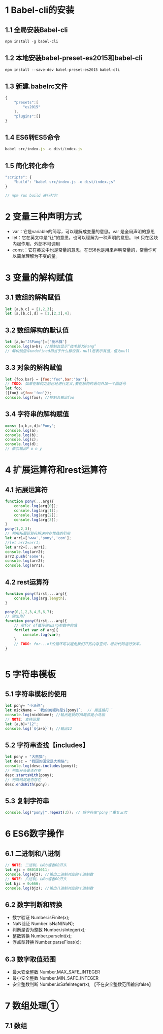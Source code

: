 # 1 Babel-cli的安装
## 1.1 全局安装Babel-cli
```js
npm install -g babel-cli
```

## 1.2 本地安装babel-preset-es2015和babel-cli
```js
npm install --save-dev babel-preset-es2015 babel-cli
```

## 1.3 新建.babelrc文件
```js
{
    "presets":[
        "es2015"
    ],
    "plugins":[]
}
```
## 1.4 ES6转ES5命令
```js
babel src/index.js -o dist/index.js
```

## 1.5 简化转化命令
```js
"scripts": {
    "build": "babel src/index.js -o dist/index.js"
}

// npm run build 进行打包
```

# 2 变量三种声明方式
- var：它是variable的简写，可以理解成变量的意思。var 是全局声明的意思
- let：它在英文中是“让”的意思，也可以理解为一种声明的意思。 let 只在区块内起作用，外部不可调用
- const：它在英文中也是常量的意思，在ES6也是用来声明常量的，常量你可以简单理解为不变的量。

# 3 变量的解构赋值
## 3.1 数组的解构赋值
```js
let [a,b,c] = [1,2,3];
let [a,[b,c],d] = [1,[2,3],4];
```
## 3.2 数组解构的默认值
```js
let [a,b="JSPang"]=['技术胖']
console.log(a+b); //控制台显示“技术胖JSPang”
// 解构赋值中undefined相当于什么都没有，null是表示有值，值为null
```
## 3.3 对象的解构赋值
```js
let {foo,bar} = {foo:"foo",bar:"bar"};
// TODO: 如果在解构之前已经进行定义,要在解构的语句外加一个圆括号
let foo;
({foo} ={foo:'foo'});
console.log(foo); //控制台输出foo
```
## 3.4 字符串的解构赋值
```js
const [a,b,c,d]="Pony";
console.log(a);
console.log(b);
console.log(c);
console.log(d);
// 依次输出P o n y
```

# 4 扩展运算符和rest运算符
## 4.1 拓展运算符
```js
function pony(...arg){
    console.log(arg[0]);
    console.log(arg[1]);
    console.log(arg[2]);
    console.log(arg[3]);
}
pony(1,2,3);
// 利用拓展运算符解决内存堆栈的引用
let arr1=['www','pony','com'];
//let arr2=arr1;
let arr2=[...arr1];
console.log(arr2);
arr2.push('some');
console.log(arr2);
console.log(arr1);
```
## 4.2 rest运算符
```js
function pony(first,...arg){
    console.log(arg.length);
}

pony(0,1,2,3,4,5,6,7);
// 输出为7
function pony(first,...arg){
    // 用for of循环输出arg参数中的值
    for(let var of arg){
        console.log(var);
    }
    // TODO: for...of的循环可以避免我们开拓内存空间，增加代码运行效率。
}
    
```
# 5 字符串模板
## 5.1 字符串模板的使用
```js
let pony= "小马驹";
let nickName = `我的QQ昵称是${pony}`;  // 用连接符 ` 
console.log(nickName); //输出是我的QQ昵称是小马驹
// NOTE: 支持运算
let [a,b]="12";
console.log(`${a+b}`); //输出12
```
## 5.2 字符串查找【includes】
```js
let pony = "大熊猫";
let desc = "我国的国宝是大熊猫";
console.log(desc.includes(pony));
// 判断开头是否存在
desc.startsWith(pony);
// 判断结尾是否存在
desc.endsWith(pony);
```
## 5.3 复制字符串
```js
console.log("pony|".repeat(3)); // 将字符串"pony|"重复三次
```
# 6 ES6数字操作
## 6.1 二进制和八进制
```js
// NOTE: 二进制，以0b或者0B开头
let ejz = 0B0101011;
console.log(ejz); //输出二进制对应的十进制数
// NOTE: 八进制，以0o或者0O开头
let bjz = 0o666;
console.log(bjz); //输出八进制对应的十进制数
```
## 6.2 数字判断和转换
- 数字验证 Number.isFinite(x);
- NaN验证 Number.isNaN(NaN);
- 判断是否为整数 Number.isInteger(x);
- 整数转换 Number.parseInt(x);
- 浮点型转换 Number.parseFloat(x);
## 6.3 数字取值范围
- 最大安全整数 Number.MAX_SAFE_INTEGER
- 最小安全整数 Number.MIN_SAFE_INTEGER
- 安全整数判断 Number.isSafeInteger(x); 【不在安全整数范围输出false】

# 7 数组处理①
## 7.1 数组




